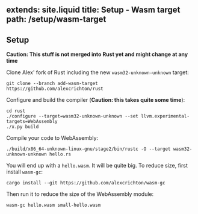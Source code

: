 extends: site.liquid
title: Setup - Wasm target
path: /setup/wasm-target
---

## Setup

**Caution: This stuff is not merged into Rust yet and might change at any time**

Clone Alex' fork of Rust including the new `wasm32-unknown-unknown` target:

```
git clone --branch add-wasm-target https://github.com/alexcrichton/rust
```

Configure and build the compiler (**Caution: this takes quite some time**):

```
cd rust
./configure --target=wasm32-unknown-unknown --set llvm.experimental-targets=WebAssembly
./x.py build
```

Compile your code to WebAssembly:

```
./build/x86_64-unknown-linux-gnu/stage2/bin/rustc -O --target wasm32-unknown-unknown hello.rs
```

You will end up with a `hello.wasm`. It will be quite big. To reduce size, first install `wasm-gc`:

```
cargo install --git https://github.com/alexcrichton/wasm-gc
```

Then run it to reduce the size of the WebAssembly module:

```
wasm-gc hello.wasm small-hello.wasm
```
